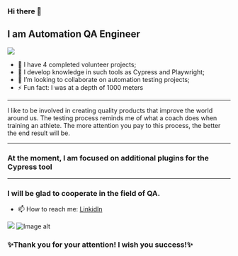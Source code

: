 
### Hi there 👋
## I am Automation QA Engineer
![](https://github.com/SerhiiQAA/SerhiiQAA/blob/main/giphy-11.gif)
- 🔭 I have 4 completed volunteer projects;
- 🌱 I develop knowledge in such tools as Cypress and Playwright;
- 👯 I’m looking to collaborate on automation testing projects;
- ⚡ Fun fact: I was at a depth of 1000 meters
___
I like to be involved in creating quality products that improve the world around us. The testing process reminds me of what a coach does when training an athlete. The more attention you pay to this process, the better the end result will be.
___
### At the moment, I am focused on additional plugins for the Cypress tool
___
### I will be glad to cooperate in the field of QA.
- 📫 How to reach me: [Linkidln](https://www.linkedin.com/in/serhiiqaengineer/)

![](https://github.com/SerhiiQAA/SerhiiQAA/blob/main/image_461d661da4.png)
![Image alt](https://github.com/SerhiiQAA/SerhiiQAA/blob/main/0_x2xCaLL7YyfKKdlv.png)
### ✨Thank you for your attention! I wish you success!✨
